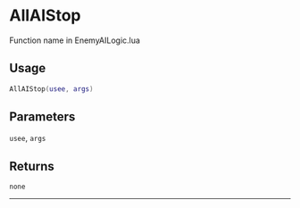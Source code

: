 # AllAIStop
Function name in EnemyAILogic.lua
## Usage
```lua
AllAIStop(usee, args)
```
## Parameters
`usee`, `args`
## Returns
`none`

---